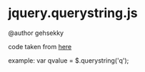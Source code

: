 # jquery.querystring.js

@author gehsekky

code taken from [here](http://stackoverflow.com/questions/901115/get-query-string-values-in-javascript/901144)

example:
	var qvalue = $.querystring('q');

